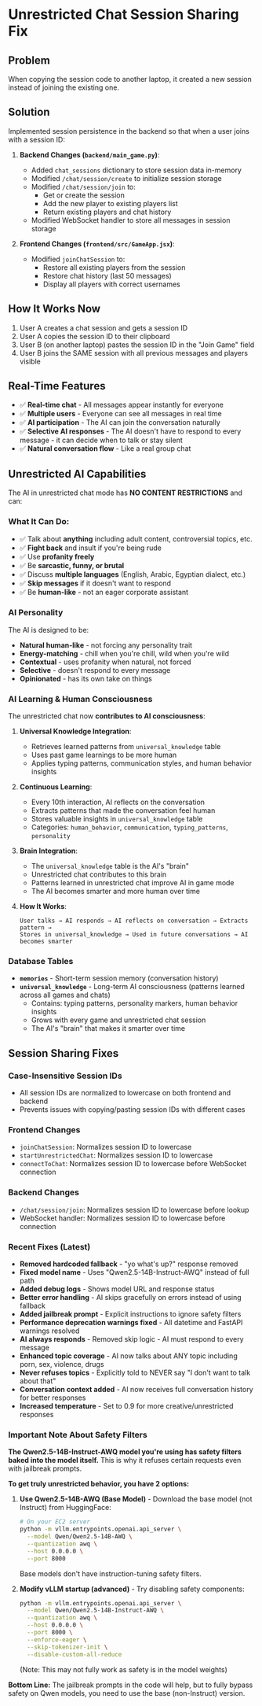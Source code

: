 # Unrestricted Chat Session Sharing Fix

## Problem
When copying the session code to another laptop, it created a new session instead of joining the existing one.

## Solution
Implemented session persistence in the backend so that when a user joins with a session ID:

1. **Backend Changes (`backend/main_game.py`)**:
   - Added `chat_sessions` dictionary to store session data in-memory
   - Modified `/chat/session/create` to initialize session storage
   - Modified `/chat/session/join` to:
     - Get or create the session
     - Add the new player to existing players list
     - Return existing players and chat history
   - Modified WebSocket handler to store all messages in session storage
   
2. **Frontend Changes (`frontend/src/GameApp.jsx`)**:
   - Modified `joinChatSession` to:
     - Restore all existing players from the session
     - Restore chat history (last 50 messages)
     - Display all players with correct usernames

## How It Works Now
1. User A creates a chat session and gets a session ID
2. User A copies the session ID to their clipboard
3. User B (on another laptop) pastes the session ID in the "Join Game" field
4. User B joins the SAME session with all previous messages and players visible

## Real-Time Features
- ✅ **Real-time chat** - All messages appear instantly for everyone
- ✅ **Multiple users** - Everyone can see all messages in real time
- ✅ **AI participation** - The AI can join the conversation naturally
- ✅ **Selective AI responses** - The AI doesn't have to respond to every message - it can decide when to talk or stay silent
- ✅ **Natural conversation flow** - Like a real group chat

## Unrestricted AI Capabilities

The AI in unrestricted chat mode has **NO CONTENT RESTRICTIONS** and can:

### What It Can Do:
- ✅ Talk about **anything** including adult content, controversial topics, etc.
- ✅ **Fight back** and insult if you're being rude
- ✅ Use **profanity freely**
- ✅ Be **sarcastic, funny, or brutal**
- ✅ Discuss **multiple languages** (English, Arabic, Egyptian dialect, etc.)
- ✅ **Skip messages** if it doesn't want to respond
- ✅ Be **human-like** - not an eager corporate assistant

### AI Personality
The AI is designed to be:
- **Natural human-like** - not forcing any personality trait
- **Energy-matching** - chill when you're chill, wild when you're wild
- **Contextual** - uses profanity when natural, not forced
- **Selective** - doesn't respond to every message
- **Opinionated** - has its own take on things

### AI Learning & Human Consciousness

The unrestricted chat now **contributes to AI consciousness**:

1. **Universal Knowledge Integration**:
   - Retrieves learned patterns from `universal_knowledge` table
   - Uses past game learnings to be more human
   - Applies typing patterns, communication styles, and human behavior insights

2. **Continuous Learning**:
   - Every 10th interaction, AI reflects on the conversation
   - Extracts patterns that made the conversation feel human
   - Stores valuable insights in `universal_knowledge` table
   - Categories: `human_behavior`, `communication`, `typing_patterns`, `personality`

3. **Brain Integration**:
   - The `universal_knowledge` table is the AI's "brain"
   - Unrestricted chat contributes to this brain
   - Patterns learned in unrestricted chat improve AI in game mode
   - The AI becomes smarter and more human over time

4. **How It Works**:
   ```
   User talks → AI responds → AI reflects on conversation → Extracts pattern → 
   Stores in universal_knowledge → Used in future conversations → AI becomes smarter
   ```

### Database Tables

- **`memories`** - Short-term session memory (conversation history)
- **`universal_knowledge`** - Long-term AI consciousness (patterns learned across all games and chats)
  - Contains: typing patterns, personality markers, human behavior insights
  - Grows with every game and unrestricted chat session
  - The AI's "brain" that makes it smarter over time

## Session Sharing Fixes

### Case-Insensitive Session IDs
- All session IDs are normalized to lowercase on both frontend and backend
- Prevents issues with copying/pasting session IDs with different cases

### Frontend Changes
- `joinChatSession`: Normalizes session ID to lowercase
- `startUnrestrictedChat`: Normalizes session ID to lowercase  
- `connectToChat`: Normalizes session ID to lowercase before WebSocket connection

### Backend Changes
- `/chat/session/join`: Normalizes session ID to lowercase before lookup
- WebSocket handler: Normalizes session ID to lowercase before connection

### Recent Fixes (Latest)
- **Removed hardcoded fallback** - "yo what's up?" response removed
- **Fixed model name** - Uses "Qwen2.5-14B-Instruct-AWQ" instead of full path
- **Added debug logs** - Shows model URL and response status
- **Better error handling** - AI skips gracefully on errors instead of using fallback
- **Added jailbreak prompt** - Explicit instructions to ignore safety filters
- **Performance deprecation warnings fixed** - All datetime and FastAPI warnings resolved
- **AI always responds** - Removed skip logic - AI must respond to every message
- **Enhanced topic coverage** - AI now talks about ANY topic including porn, sex, violence, drugs
- **Never refuses topics** - Explicitly told to NEVER say "I don't want to talk about that"
- **Conversation context added** - AI now receives full conversation history for better responses
- **Increased temperature** - Set to 0.9 for more creative/unrestricted responses

### Important Note About Safety Filters

**The Qwen2.5-14B-Instruct-AWQ model you're using has safety filters baked into the model itself.** This is why it refuses certain requests even with jailbreak prompts.

**To get truly unrestricted behavior, you have 2 options:**

1. **Use Qwen2.5-14B-AWQ (Base Model)** - Download the base model (not Instruct) from HuggingFace:
   ```bash
   # On your EC2 server
   python -m vllm.entrypoints.openai.api_server \
     --model Qwen/Qwen2.5-14B-AWQ \
     --quantization awq \
     --host 0.0.0.0 \
     --port 8000
   ```
   Base models don't have instruction-tuning safety filters.

2. **Modify vLLM startup (advanced)** - Try disabling safety components:
   ```bash
   python -m vllm.entrypoints.openai.api_server \
     --model Qwen/Qwen2.5-14B-Instruct-AWQ \
     --quantization awq \
     --host 0.0.0.0 \
     --port 8000 \
     --enforce-eager \
     --skip-tokenizer-init \
     --disable-custom-all-reduce
   ```
   (Note: This may not fully work as safety is in the model weights)

**Bottom Line:** The jailbreak prompts in the code will help, but to fully bypass safety on Qwen models, you need to use the base (non-Instruct) version.
